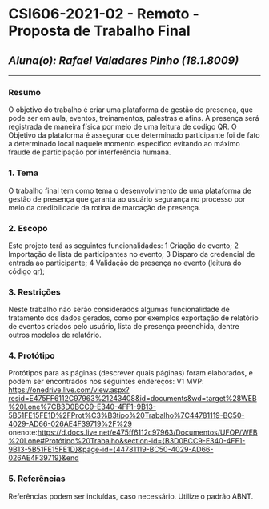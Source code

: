 # **CSI606-2021-02 - Remoto - Proposta de Trabalho Final**

## *Aluna(o): Rafael Valadares Pinho (18.1.8009)*

--------------

<!-- Descrever um resumo sobre o trabalho. -->

### Resumo

  O objetivo do trabalho é criar uma plataforma de gestão de presença, que pode ser em aula, eventos, treinamentos, palestras e afins. A presença será registrada de maneira física por meio de uma leitura de codigo QR. O Objetivo da plataforma é assegurar que determinado participante foi de fato a determinado local naquele momento específico evitando ao máximo fraude de participação por interferência humana.

<!-- Apresentar o tema. -->
### 1. Tema

  O trabalho final tem como tema o desenvolvimento de uma plataforma de gestão de presença que garanta ao usuário segurança no processo por meio da credibilidade da rotina de marcação de presença.

<!-- Descrever e limitar o escopo da aplicação. -->
### 2. Escopo

  Este projeto terá as seguintes funcionalidades:
  1 Criação de evento;
  2 Importação de lista de participantes no evento;
  3 Disparo da credencial de entrada ao participante;
  4 Validação de presença no evento (leitura do código qr);

<!-- Apresentar restrições de funcionalidades e de escopo. -->
### 3. Restrições

  Neste trabalho não serão considerados algumas funcionalidade de tratamento dos dados gerados, como por exemplos exportação de relatório de eventos criados pelo usuário, lista de presença preenchida, dentre outros modelos de relatório.

<!-- Construir alguns protótipos para a aplicação, disponibilizá-los no Github e descrever o que foi considerado. //-->
### 4. Protótipo

  Protótipos para as páginas (descrever quais páginas) foram elaborados, e podem ser encontrados nos seguintes endereços:
  V1 MVP: https://onedrive.live.com/view.aspx?resid=E475FF6112C97963%21243408&id=documents&wd=target%28WEB%20I.one%7CB3D0BCC9-E340-4FF1-9B13-5B51FE15FE1D%2FProt%C3%B3tipo%20Trabalho%7C44781119-BC50-4029-AD66-026AE4F39719%2F%29
onenote:https://d.docs.live.net/e475ff6112c97963/Documentos/UFOP/WEB%20I.one#Protótipo%20Trabalho&section-id={B3D0BCC9-E340-4FF1-9B13-5B51FE15FE1D}&page-id={44781119-BC50-4029-AD66-026AE4F39719}&end

### 5. Referências

  Referências podem ser incluídas, caso necessário. Utilize o padrão ABNT.
